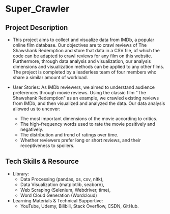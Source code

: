 # Super_Crawler

## Project Description

- This project aims to collect and visualize data from IMDb, a popular online film database. Our objectives are to crawl reviews of The Shawshank Redemption and store that data in a CSV file, of which the code can be adapted to crawl reviews for any film on this website. Furthermore, through data analysis and visualization, our analysis dimensions and visualization methods can be applied to any other films. The project is completed by a leaderless team of four members who share a similar amount of workload.
  
- User Stories: As IMDb reviewers, we aimed to understand audience preferences through movie reviews. Using the classic film "The Shawshank Redemption" as an example, we crawled existing reviews from IMDb, and then visualized and analyzed the data. Our data analysis allowed us to uncover: 
    - The most important dimensions of the movie according to critics. 
    - The high-frequency words used to rate the movie positively and negatively. 
    - The distribution and trend of ratings over time. 
    - Whether reviewers prefer long or short reviews, and their receptiveness to spoilers.

## Tech Skills & Resource
- Library:
  - Data Processing (pandas, os, csv, nltk), 
  - Data Visualization (matplotlib, seaborn), 
  - Web Scraping (Selenium, Webdriver, time), 
  - Word Cloud Generation (Wordcloud)
- Learning Materials & Technical Supportive:
  - YouTube, Udemy, Bilibili, Stack Overflow, CSDN, GitHub.
